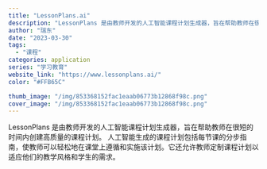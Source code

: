 ```yaml
---
title: "LessonPlans.ai"
description: "LessonPlans 是由教师开发的人工智能课程计划生成器，旨在帮助教师在很短的时间内创建高质量的课程计划。 人工智能"
author: "瑞东"
date: "2023-03-30"
tags:
  - "课程"
categories: application
series: "学习教育"
website_link: "https://www.lessonplans.ai/"
color: "#FFB65C"

thumb_image: "/img/853368152fac1eaab06773b12868f98c.png"
cover_image: "/img/853368152fac1eaab06773b12868f98c.png"
---
```


LessonPlans 是由教师开发的人工智能课程计划生成器，旨在帮助教师在很短的时间内创建高质量的课程计划。 人工智能生成的课程计划包括每节课的分步指南，使教师可以轻松地在课堂上遵循和实施该计划。它还允许教师定制课程计划以适应他们的教学风格和学生的需求。